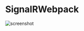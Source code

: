 # SignalRWebpack

![screenshot](https://user-images.githubusercontent.com/69810072/208490591-e5595a08-1e9d-415a-b81c-d063a30fe0d5.png)
